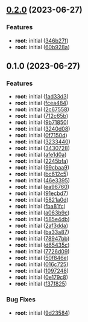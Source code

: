 

## [0.2.0](https://github.com/thejaswitricon/turbo/compare/@mono/config-release-it-v0.1.0...@mono/config-release-it-v0.2.0) (2023-06-27)


### Features

* **root:** initial ([346b27f](https://github.com/thejaswitricon/turbo/commit/346b27faa7e562e56a674b9e5338248019f29a95))
* **root:** initial ([60b928a](https://github.com/thejaswitricon/turbo/commit/60b928ae90bb709066bf87fc1bf54f107ac97553))

## 0.1.0 (2023-06-27)


### Features

* **root:** initial ([1ad33d3](https://github.com/thejaswitricon/turbo/commit/1ad33d3f843b415e2a1d04c82e34f6345b9033ec))
* **root:** initial ([fcea484](https://github.com/thejaswitricon/turbo/commit/fcea484a1caa6d25938e0e2e66aed2aefb742ff9))
* **root:** initial ([2c67558](https://github.com/thejaswitricon/turbo/commit/2c67558a0b5acca7d2da6a61731814fe58c99703))
* **root:** initial ([712c65b](https://github.com/thejaswitricon/turbo/commit/712c65b58d1fb0b5b399d15fb7bf38571e237ffb))
* **root:** initial ([9b71850](https://github.com/thejaswitricon/turbo/commit/9b71850a7acb95d80e0ca80ab4ae8259bdcd117c))
* **root:** initial ([3240d08](https://github.com/thejaswitricon/turbo/commit/3240d0816991a1f0b529f1bd22f405319d0af4e7))
* **root:** initial ([0f7150d](https://github.com/thejaswitricon/turbo/commit/0f7150d2ca6d8fdd545611ee7132d80ba1cc48eb))
* **root:** initial ([3233440](https://github.com/thejaswitricon/turbo/commit/3233440f08899b0a29862f7a96b204022fa33e3d))
* **root:** initial ([3430728](https://github.com/thejaswitricon/turbo/commit/34307284200dbf4e50f063044061351a2243a6b4))
* **root:** initial ([afe1d0a](https://github.com/thejaswitricon/turbo/commit/afe1d0a4c6970ee40d43f49d62a0f824b28f2f80))
* **root:** initial ([2245bfa](https://github.com/thejaswitricon/turbo/commit/2245bfa56fe20874df89117f4d4a954adb27f1a8))
* **root:** initial ([99cbaa9](https://github.com/thejaswitricon/turbo/commit/99cbaa9ca387dae757ac33c29918b399da3f12e8))
* **root:** initial ([bc612c5](https://github.com/thejaswitricon/turbo/commit/bc612c54b8b161b60692ecfb567a9eaa9f7b2a5e))
* **root:** initial ([46e3395](https://github.com/thejaswitricon/turbo/commit/46e3395b7e28801c147da97e960dfd8a6f544556))
* **root:** initial ([ea96760](https://github.com/thejaswitricon/turbo/commit/ea9676035da870f627c2c0cc83b6b701d8961e5b))
* **root:** initial ([91ecbd7](https://github.com/thejaswitricon/turbo/commit/91ecbd713c261610a532ce3224f96fe536d0f34c))
* **root:** initial ([5821a0d](https://github.com/thejaswitricon/turbo/commit/5821a0d198f2797143d1de06021e3d4733711fe8))
* **root:** initial ([fba81fc](https://github.com/thejaswitricon/turbo/commit/fba81fcff28d70a336be5dff7f7c6678ee200133))
* **root:** initial ([a063b9c](https://github.com/thejaswitricon/turbo/commit/a063b9c23cbb1a7084020b452fb1948afd08209a))
* **root:** initial ([585e4db](https://github.com/thejaswitricon/turbo/commit/585e4db30de6b54379dfa922b5346279ed5546b9))
* **root:** initial ([2af3dda](https://github.com/thejaswitricon/turbo/commit/2af3dda00500ddeec0d3707320e56e0e24b2e739))
* **root:** initial ([ba33a87](https://github.com/thejaswitricon/turbo/commit/ba33a87ca1c86dda2b6cee7cc21fb69800cebb04))
* **root:** initial ([78947bb](https://github.com/thejaswitricon/turbo/commit/78947bbd658ab00894a73387c38ae8c79cec971e))
* **root:** initial ([d65435c](https://github.com/thejaswitricon/turbo/commit/d65435ca46ba66ea5750d9d2f76f2e5db01d6e3c))
* **root:** initial ([7726d09](https://github.com/thejaswitricon/turbo/commit/7726d0980240296b2600f61d5aa67888db2a9c94))
* **root:** initial ([50f846e](https://github.com/thejaswitricon/turbo/commit/50f846e508d846febc260f65c78d2abb008e2645))
* **root:** initial ([016c725](https://github.com/thejaswitricon/turbo/commit/016c725523219fd8a8a0e5e36c92eb0592787635))
* **root:** initial ([1097248](https://github.com/thejaswitricon/turbo/commit/109724801fb88bff07039fd3d1ff157f0e8c122c))
* **root:** initial ([0e179c8](https://github.com/thejaswitricon/turbo/commit/0e179c8cb42b348b82a7472004bf84296d5b5b2e))
* **root:** initial ([f37f825](https://github.com/thejaswitricon/turbo/commit/f37f8254339ff149b296f1e4b86e3afef576a547))


### Bug Fixes

* **root:** initial ([9d23584](https://github.com/thejaswitricon/turbo/commit/9d23584f86e3553f31cf1ba3d4585dd04ba572cb))